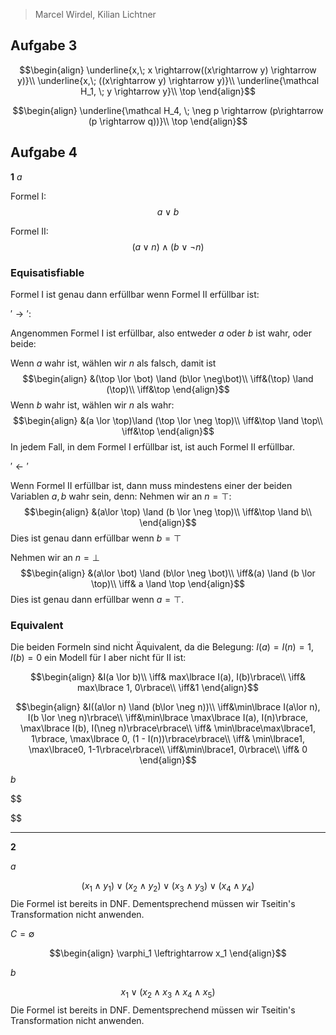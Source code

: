 > Marcel Wirdel, Kilian Lichtner


## Aufgabe 3

$$\begin{align}
\underline{x,\; x \rightarrow((x\rightarrow y) \rightarrow y)}\\
\underline{x,\; ((x\rightarrow y) \rightarrow y)}\\
\underline{\mathcal H_1, \; y \rightarrow y}\\
\top
\end{align}$$

$$\begin{align}
\underline{\mathcal H_4, \; \neg p \rightarrow (p\rightarrow (p \rightarrow q))}\\
\top
\end{align}$$
## Aufgabe 4

__1__
_a_

Formel I:
$$
a \lor b
$$

Formel II:
$$
(a \lor n) \land (b\lor \neg n)
$$

### Equisatisfiable
Formel I ist genau dann erfüllbar wenn Formel II erfüllbar ist:

$'\rightarrow'$:

Angenommen Formel I ist erfüllbar, also entweder $a$ oder $b$ ist wahr, oder beide:


Wenn $a$ wahr ist, wählen wir $n$ als falsch, damit ist 
$$\begin{align}
&(\top \lor \bot) \land (b\lor \neg\bot)\\
\iff&(\top) \land (\top)\\
\iff&\top
\end{align}$$
Wenn $b$ wahr ist, wählen wir $n$ als wahr:
$$\begin{align}
&(a \lor \top)\land (\top \lor \neg \top)\\
\iff&\top \land \top\\
\iff&\top
\end{align}$$
In jedem Fall, in dem Formel I erfüllbar ist, ist auch Formel II erfüllbar.

$'\leftarrow'$

Wenn Formel II erfüllbar ist, dann muss mindestens einer der beiden Variablen $a, b$ wahr sein, denn:
Nehmen wir an $n = \top$:
$$\begin{align}
&(a\lor \top) \land (b \lor \neg \top)\\
\iff&\top \land b\\
\end{align}$$
Dies ist genau dann erfüllbar wenn $b  = \top$

Nehmen wir an $n = \bot$
$$\begin{align}
&(a\lor \bot) \land (b\lor \neg \bot)\\
\iff&(a) \land (b \lor \top)\\
\iff& a \land \top
\end{align}$$
Dies ist genau dann erfüllbar wenn $a = \top$.

### Equivalent

Die beiden Formeln sind nicht Äquivalent, da die Belegung:
$I(a) = I(n) = 1, I(b) = 0$ ein Modell für I aber nicht für II ist:

$$\begin{align}
&I(a \lor b)\\
\iff& max\lbrace I(a), I(b)\rbrace\\
\iff& max\lbrace 1, 0\rbrace\\
\iff&1
\end{align}$$

$$\begin{align}
&I((a\lor n) \land (b\lor \neg n))\\
\iff&\min\lbrace I(a\lor n), I(b \lor \neg n)\rbrace\\
\iff&\min\lbrace \max\lbrace I(a), I(n)\rbrace, \max\lbrace I(b), I(\neg n)\rbrace\rbrace\\
\iff& \min\lbrace\max\lbrace1, 1\rbrace, \max\lbrace 0, (1 - I(n))\rbrace\rbrace\\
\iff& \min\lbrace1, \max\lbrace0, 1-1\rbrace\rbrace\\
\iff&\min\lbrace1, 0\rbrace\\
\iff& 0
\end{align}$$

_b_

$$

$$

---

__2__

_a_

$$(x_1 \land y_1) \lor (x_2 \land y_2) \lor (x_3 \land y_3) \lor (x_4 \land y_4)$$
Die Formel ist bereits in DNF. Dementsprechend müssen wir Tseitin's Transformation nicht anwenden.

$C = \emptyset$

$$\begin{align}
\varphi_1 \leftrightarrow x_1
\end{align}$$



_b_

$$x_1 \lor (x_2 \land x_3 \land x_4 \land x_5)$$Die Formel ist bereits in DNF. Dementsprechend müssen wir Tseitin's Transformation nicht anwenden.